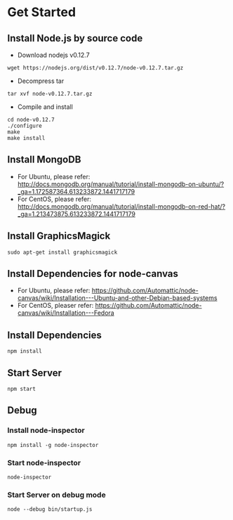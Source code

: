 # Get Started
## Install Node.js by source code
* Download nodejs v0.12.7
```
wget https://nodejs.org/dist/v0.12.7/node-v0.12.7.tar.gz
```
* Decompress tar
```
tar xvf node-v0.12.7.tar.gz
```
* Compile and install
```
cd node-v0.12.7
./configure
make
make install
```

## Install MongoDB
* For Ubuntu, please refer:
http://docs.mongodb.org/manual/tutorial/install-mongodb-on-ubuntu/?_ga=1.172587364.613233872.1441717179
* For CentOS, please refer:
http://docs.mongodb.org/manual/tutorial/install-mongodb-on-red-hat/?_ga=1.213473875.613233872.1441717179

## Install GraphicsMagick
```
sudo apt-get install graphicsmagick
```
## Install Dependencies for node-canvas
* For Ubuntu, please refer:
https://github.com/Automattic/node-canvas/wiki/Installation---Ubuntu-and-other-Debian-based-systems
* For CentOS, pleaser refer:
https://github.com/Automattic/node-canvas/wiki/Installation---Fedora

## Install Dependencies
```
npm install
```

## Start Server
```
npm start
```

## Debug
### Install node-inspector
```
npm install -g node-inspector
```
### Start node-inspector
```
node-inspector
```
### Start Server on debug mode
```
node --debug bin/startup.js
```
